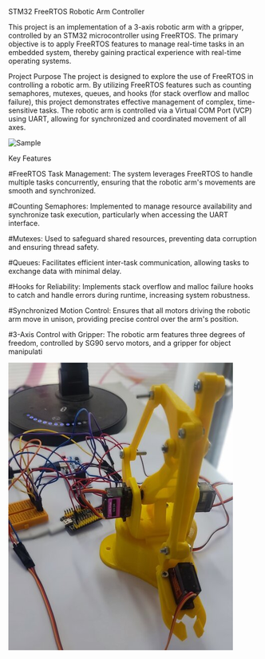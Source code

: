STM32 FreeRTOS Robotic Arm Controller

This project is an implementation of a 3-axis robotic arm with a gripper, controlled by an STM32 microcontroller using FreeRTOS. The primary objective is to apply FreeRTOS features to manage real-time tasks in an embedded system, thereby gaining practical experience with real-time operating systems.

Project Purpose
The project is designed to explore the use of FreeRTOS in controlling a robotic arm. By utilizing FreeRTOS features such as counting semaphores, mutexes, queues, and hooks (for stack overflow and malloc failure), this project demonstrates effective management of complex, time-sensitive tasks. The robotic arm is controlled via a Virtual COM Port (VCP) using UART, allowing for synchronized and coordinated movement of all axes.

![Sample](https://github.com/Emrecanbl/STM32_FreeRtos_Robotic_Arm_Controller/blob/main/8zxkjf.gif?raw=true)

Key Features

#FreeRTOS Task Management: The system leverages FreeRTOS to handle multiple tasks concurrently, ensuring that the robotic arm's movements are smooth and synchronized.

#Counting Semaphores: Implemented to manage resource availability and synchronize task execution, particularly when accessing the UART interface.

#Mutexes: Used to safeguard shared resources, preventing data corruption and ensuring thread safety.

#Queues: Facilitates efficient inter-task communication, allowing tasks to exchange data with minimal delay.

#Hooks for Reliability: Implements stack overflow and malloc failure hooks to catch and handle errors during runtime, increasing system robustness.

#Synchronized Motion Control: Ensures that all motors driving the robotic arm move in unison, providing precise control over the arm's position.

#3-Axis Control with Gripper: The robotic arm features three degrees of freedom, controlled by SG90 servo motors, and a gripper for object manipulati

 
![Sample](https://github.com/Emrecanbl/STM32_FreeRtos_Robotic_Arm_Controller/blob/main/rsz_11723388000535.jpg?raw=true)



